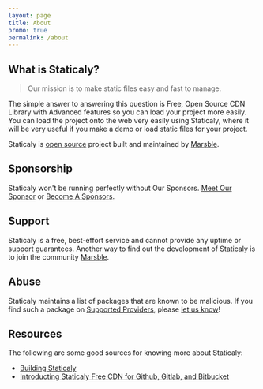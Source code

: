 ```yaml
---
layout: page
title: About
promo: true
permalink: /about
---
```


## What is Staticaly?

> Our mission is to make static files easy and fast to manage.

The simple answer to answering this question is Free, Open Source CDN Library with Advanced features so you can load your project more easily. You can load the project onto the web very easily using Staticaly, where it will be very useful if you make a demo or load static files for your project.

Staticaly is [open source](https://github.com/staticaly/staticaly) project built and maintained by [Marsble](https://www.marsble.com/).

## Sponsorship

Staticaly won't be running perfectly without Our Sponsors. [Meet Our Sponsor](/sponsors) or [Become A Sponsors](/become-a-sponsors).

## Support

Staticaly is a free, best-effort service and cannot provide any uptime or support guarantees. Another way to find out the development of Staticaly is to join the community [Marsble](https://www.marsble.com).

## Abuse

Staticaly maintains a list of packages that are known to be malicious. If you find such a package on [Supported Providers](/network#supported-providers), please [let us know](/contact?subject=Abuse)!

## Resources

The following are some good sources for knowing more about Staticaly:

*   [Building Staticaly](https://www.fransallen.com/building-staticaly)
*   [Introducting Staticaly Free CDN for Github, Gitlab, and Bitbucket](https://www.marsble.com/topic/23/introducting-staticaly-free-cdn-for-github-gitlab-and-bitbucket)
